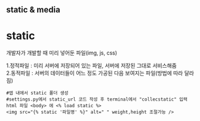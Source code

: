 ## static & media  

 # static
 개발자가 개발할 때 미리 넣어둔 파일(img, js, css) 
  
 1.정적파일 : 미리 서버에 저장되어 있는 파일, 서버에 저장된 그대로 서비스해줌  
 2.동적파일 : 서버의 데이터들이 어느 정도 가공된 다음 보여지는 파일(방법에 따라 달라짐)
  ``` 
  #앱 내에서 static 폴더 생성
  #settings.py에서 static_url 코드 작성 후 terminal에서 "collecstatic" 입력
  html 파일 <body> 에 <% load static %>
  <img src="{% static '파일명' %}" alt=" " weight,height 조절가능 />
```
